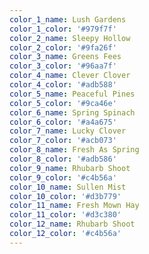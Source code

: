 ```yaml
---
color_1_name: Lush Gardens
color_1_color: '#979f7f'
color_2_name: Sleepy Hollow
color_2_color: '#9fa26f'
color_3_name: Greens Fees
color_3_color: '#96aa7f'
color_4_name: Clever Clover
color_4_color: '#adb588'
color_5_name: Peaceful Pines
color_5_color: '#9ca46e'
color_6_name: Spring Spinach
color_6_color: '#a4a675'
color_7_name: Lucky Clover
color_7_color: '#acb073'
color_8_name: Fresh As Spring
color_8_color: '#adb586'
color_9_name: Rhubarb Shoot
color_9_color: '#c4b56a'
color_10_name: Sullen Mist
color_10_color: '#d3b779'
color_11_name: Fresh Mown Hay
color_11_color: '#d3c380'
color_12_name: Rhubarb Shoot
color_12_color: '#c4b56a'
---
```

